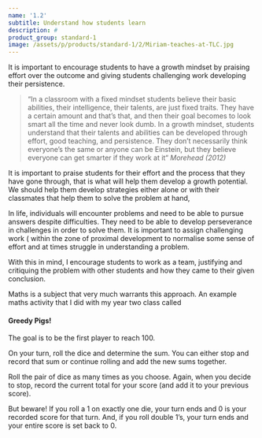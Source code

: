 ```yaml
---
name: '1.2'
subtitle: Understand how students learn
description: #
product_group: standard-1
image: /assets/p/products/standard-1/2/Miriam-teaches-at-TLC.jpg
---
```

It is important to encourage students to have a growth mindset by praising effort over the outcome and giving students challenging work developing their persistence.

>“In a  classroom with a fixed mindset students believe their basic abilities, their intelligence, their talents, are just fixed traits. They have a certain amount and that’s that, and then their goal becomes to look smart all the time and never look dumb. In a growth mindset, students understand that their talents and abilities can be developed through effort, good teaching, and persistence. They don’t necessarily think everyone’s the same or anyone can be Einstein, but they believe everyone can get smarter if they work at it“ _Morehead (2012)_

It is important to praise students for their effort and the process that they have gone through, that is what will help them develop a growth potential. We should help them develop strategies either alone or with their classmates that help them to solve the problem at hand,

In life, individuals will encounter problems and need to be able to pursue answers despite difficulties. They need to be able to develop perseverance in challenges in order to solve them.  It is important to assign challenging work ( within the zone of proximal development to normalise some sense of effort and at times struggle in understanding a problem.  

With this in mind, I encourage students to work as a team, justifying and critiquing the problem with other students and how they came to their given conclusion.

Maths is a subject that very much warrants this approach. An example maths activity that I did with my year two class called

#### Greedy Pigs!

The goal is to be the first player to reach 100.

On your turn, roll the dice and determine the sum. You can either stop and record that sum or continue rolling and add the new sums together.

Roll the pair of dice as many times as you choose. Again, when you decide to stop, record the current total for your score (and add it to your previous score).

But beware! If you roll a 1 on exactly one die, your turn ends and 0 is your recorded score for that turn. And, if you roll double 1’s, your turn ends and your entire score is set back to 0.
